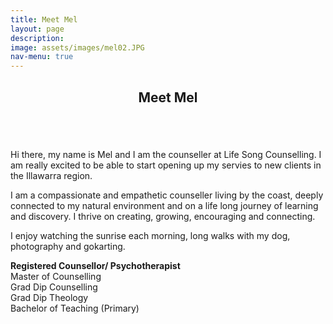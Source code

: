 ```yaml
---
title: Meet Mel
layout: page
description:
image: assets/images/mel02.JPG
nav-menu: true
---
```


<!-- Main -->
<div id="main">

<!-- One -->
<section id="one">
	<div class="inner">
		<header class="major">
			<h2>Meet Mel</h2>
		</header>
	<p><span class="image left"><img src="{% link assets/images/mel03.JPG %}" alt=""/>
</span></p>
	<p>Hi there, my name is Mel and I am the counseller at Life Song Counselling. I am really excited to be able to start opening up my servies to new clients in the Illawarra region.</p>
	<p>I am a compassionate and empathetic counseller living by the coast, deeply connected to my natural environment and on a life long journey of learning and discovery. I thrive on creating, growing, encouraging and connecting.</p>
	<p>I enjoy watching the sunrise each morning, long walks with my dog, photography and gokarting.</p>
	<p> <b>Registered Counsellor/ Psychotherapist</b> <br> Master of Counselling <br> Grad Dip Counselling<br> Grad Dip Theology<br> Bachelor of Teaching (Primary)</p>

	
</div>
</section>

</div>
